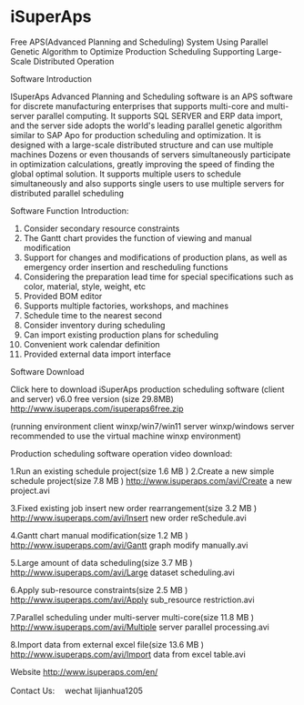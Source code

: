 # iSuperAps

Free APS(Advanced Planning and Scheduling) System Using Parallel Genetic Algorithm to Optimize Production Scheduling  Supporting Large-Scale Distributed Operation

Software Introduction

ISuperAps Advanced Planning and Scheduling software is an APS software for discrete manufacturing enterprises that supports multi-core and multi-server parallel computing. It supports SQL SERVER and ERP data import, and the server side adopts the world's leading parallel genetic algorithm similar to SAP Apo for production scheduling and optimization. It is designed with a large-scale distributed structure and can use multiple machines Dozens or even thousands of servers simultaneously participate in optimization calculations, greatly improving the speed of finding the global optimal solution. It supports multiple users to schedule simultaneously and also supports single users to use multiple servers for distributed parallel scheduling

Software Function Introduction:

1. Consider secondary resource constraints
2. The Gantt chart provides the function of viewing and manual modification
3. Support for changes and modifications of production plans, as well as emergency order insertion and rescheduling functions
4. Considering the preparation lead time for special specifications such as color, material, style, weight, etc
5. Provided BOM editor
6. Supports multiple factories, workshops, and machines
7. Schedule time to the nearest second
8. Consider inventory during scheduling
9. Can import existing production plans for scheduling
10. Convenient work calendar definition
11. Provided external data import interface

Software Download

Click here to download iSuperAps production scheduling software (client and server) v6.0 free version (size 29.8MB)
http://www.isuperaps.com/isuperaps6free.zip

(running environment client winxp/win7/win11 server winxp/windows server recommended to use the virtual machine winxp environment)

Production scheduling software operation video download:

1.Run an existing schedule project(size 1.6 MB )
<A href="http://www.isuperaps.com/avi/Run a exist project.avi" 
target=_blank></A>
2.Create a new simple schedule project(size 7.8 MB )
http://www.isuperaps.com/avi/Create a new project.avi

3.Fixed existing job insert new order rearrangement(size 3.2 MB )
http://www.isuperaps.com/avi/Insert new order reSchedule.avi

4.Gantt chart manual modification(size 1.2 MB )
http://www.isuperaps.com/avi/Gantt graph modify manually.avi

5.Large amount of data scheduling(size 3.7 MB )
http://www.isuperaps.com/avi/Large dataset scheduling.avi

6.Apply sub-resource constraints(size 2.5 MB )
http://www.isuperaps.com/avi/Apply sub_resource restriction.avi

7.Parallel scheduling under multi-server multi-core(size 11.8 MB )
http://www.isuperaps.com/avi/Multiple server parallel processing.avi

8.Import data from external excel file(size 13.6 MB )
http://www.isuperaps.com/avi/Import data from excel table.avi

Website
http://www.isuperaps.com/en/

Contact Us:　
wechat  lijianhua1205


